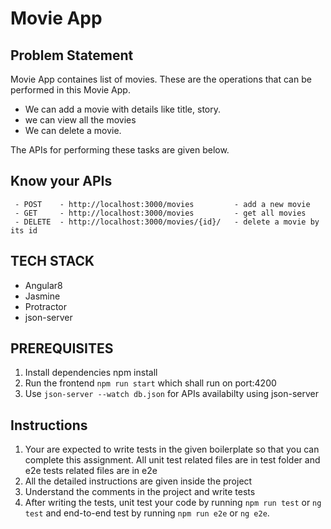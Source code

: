 # Movie App 

## Problem Statement

Movie App containes list of movies. These are the operations that can be  performed in this Movie App.

 - We can add a movie with details like title, story. 
 - we can view all the movies
 - We can delete a movie.

 The APIs for performing these tasks are given below.

## Know your APIs
    
     - POST    - http://localhost:3000/movies         - add a new movie
     - GET     - http://localhost:3000/movies         - get all movies
     - DELETE  - http://localhost:3000/movies/{id}/   - delete a movie by its id   
     
## TECH STACK

- Angular8
- Jasmine
- Protractor
- json-server

## PREREQUISITES

  1. Install dependencies npm install
  2. Run the frontend `npm run start` which shall run on port:4200  
  3. Use `json-server --watch db.json` for APIs availabilty using json-server


## Instructions

1. Your are expected to write tests in the given boilerplate so that you can complete   this assignment. All unit test related files are in test folder and e2e tests related files are in e2e
2. All the detailed instructions are given inside the project
3. Understand the comments in the project and write tests
4. After writing the tests, unit test your code by running `npm run test` or `ng test` and end-to-end test by running `npm run e2e` or `ng e2e`.
